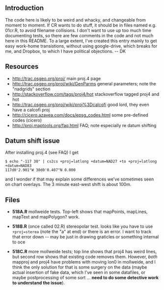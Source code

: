 ## Introduction

The code here is likely to be weird and whacky, and changeable from moment to
moment.  If CR wants to do stuff, it should be in files named e.g.  01cr.R, to
avoid filename collisions.  I don't want to use up too much time documenting
tests, so there are few comments in the code and not much here in this README.
To a large extent, I've created this entry mainly to get easy work-home
transistions, without using google-drive, which breaks for me, and Dropbox, to
which I have political objections. -- DK

## Resources

* http://trac.osgeo.org/proj/ main proj.4 page
* http://trac.osgeo.org/proj/wiki/GenParms general parameters; note the "nadgrids" section
* http://stackoverflow.com/tags/proj4/hot stackoverflow tagged proj4 and hot
* http://trac.osgeo.org/proj/wiki/proj%3Dcalcofi good lord, they even have a calcofi proj
* http://cicero.azavea.com/docs/epsg_codes.html some pre-defined codes (cicero)
* http://proj.maptools.org/faq.html FAQ; note especially re datum shifting

## Datum shift issue

After installing proj.4 (see FAQ) I get

    $ echo "-117 30" | cs2cs +proj=latlong +datum=NAD27 +to +proj=latlong +datum=NAD83
    117d0'2.901"W 30d0'0.407"N 0.000

and I wonder if that may explain some differences we've sometimes seen on chart
overlays.  The 3 minute east-west shift is about 100m.


## Files

* **518A.R** mollweide tests.  Top-left shows that mapPoints, mapLines, mapText and mapPolygon? work.

* **518B.R** (once called 02.R) stereopolar test. looks like you have to use ``+proj=sterea`` (note the "a" at end) or there is an error.  I want to track that error down -- may be just in drawing graticles or something internal to oce

* **518C.R** more mollweide tests; top line shows that proj4 has weird lines, but second row shows that existing code removes them.  However, *both* mapproj and proj4 have problems with moving lon0 in mollweide, and I think the only solution for that is some surgery on the data (maybe actual insertion of fake data, which I've seen in some datafiles, or maybe postprocessing of some sort ... **need to do some detective work to understand the issue**).

